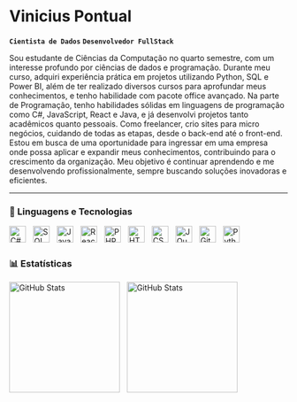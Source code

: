#  Vinicius Pontual
**`Cientista de Dados`**
**`Desenvolvedor FullStack`**

Sou estudante de Ciências da Computação no quarto semestre, com um 
interesse profundo por ciências de dados e programação. Durante meu curso, 
adquiri experiência prática em projetos utilizando Python, SQL e Power BI, além 
de ter realizado diversos cursos para aprofundar meus conhecimentos, e tenho 
habilidade com pacote office avançado.
Na parte de Programação, tenho habilidades sólidas em linguagens de 
programação como C#, JavaScript, React e Java, e já desenvolvi projetos tanto 
acadêmicos quanto pessoais. Como freelancer, crio sites para micro negócios, 
cuidando de todas as etapas, desde o back-end até o front-end.
Estou em busca de uma oportunidade para ingressar em uma empresa onde 
possa aplicar e expandir meus conhecimentos, contribuindo para o crescimento 
da organização. Meu objetivo é continuar aprendendo e me desenvolvendo 
profissionalmente, sempre buscando soluções inovadoras e eficientes.


   
  
 

---

### 🤖 Linguagens e Tecnologias


<img 
align="left" 
alt="C#"
title="C#" 
width="30px" 
style="padding-right: 10px;" 
src="https://cdn.jsdelivr.net/gh/devicons/devicon@latest/icons/csharp/csharp-original.svg" 
/>
          

<img 
align="left" 
alt="SQL"
title="C#" 
width="30px" 
style="padding-right: 10px;" 
src="https://cdn.jsdelivr.net/gh/devicons/devicon@latest/icons/azuresqldatabase/azuresqldatabase-original.svg" 
/>
          

<img 
    align="left" 
    alt="JavaScript" 
    title="JavaScript"
    width="30px" 
    style="padding-right: 10px;" 
    src="https://cdn.jsdelivr.net/gh/devicons/devicon@latest/icons/javascript/javascript-original.svg" 
/>

<img 
    align="left" 
    alt="React"
    title="React" 
    width="30px" 
    style="padding-right: 10px;" 
    src="https://cdn.jsdelivr.net/gh/devicons/devicon@latest/icons/react/react-original.svg" 
/>


<img 
    align="left" 
    alt="PHP" 
    title="PHP"
    width="30px" 
    style="padding-right: 10px;" 
    src="https://cdn.jsdelivr.net/gh/devicons/devicon@latest/icons/php/php-original.svg" 
/>

<img 
    align="left" 
    alt="HTML"
    title="HTML" 
    width="30px" 
    style="padding-right: 10px;" 
    src="https://cdn.jsdelivr.net/gh/devicons/devicon@latest/icons/html5/html5-original.svg" 
/>
<img 
    align="left" 
    alt="CSS" 
    title="CSS"
    width="30px" 
    style="padding-right: 10px;" 
    src="https://cdn.jsdelivr.net/gh/devicons/devicon@latest/icons/css3/css3-original.svg" 
/>
<img 
    align="left" 
    alt="JQuery" 
    title="JQuery"
    width="30px" 
    style="padding-right: 10px;" 
    src="https://cdn.jsdelivr.net/gh/devicons/devicon@latest/icons/jquery/jquery-original.svg" 
/>
<img 
    align="left" 
    alt="Git" 
    title="Git"
    width="30px" 
    style="padding-right: 10px;" 
    src="https://cdn.jsdelivr.net/gh/devicons/devicon@latest/icons/git/git-original.svg" 
/>
<img 
    align="left" 
    alt="Python" 
    title="Python"
    width="30px" 
    style="padding-right: 10px;" 
    src="https://cdn.jsdelivr.net/gh/devicons/devicon@latest/icons/python/python-original.svg" 
/>

<br/>
<br/>

### 📊 Estatísticas

<p>
  <img 
    align="left" 
    alt="GitHub Stats" 
    height="200" 
    style="padding-right: 10px;" 
    src="https://github-readme-stats.vercel.app/api?username=Vinisilva0010&show_icons=true&theme=tokyonight&include_all_commits=true&locale=pt-br" 
  />

<img 
      align="left" 
      alt="GitHub Stats" 
      height="200" 
      src="https://github-readme-stats.vercel.app/api/top-langs/?username=Vinisilva0010&theme=tokyonight&layout=compact&custom_title=Tecnologias&langs_count=9" 
  />

</p>
